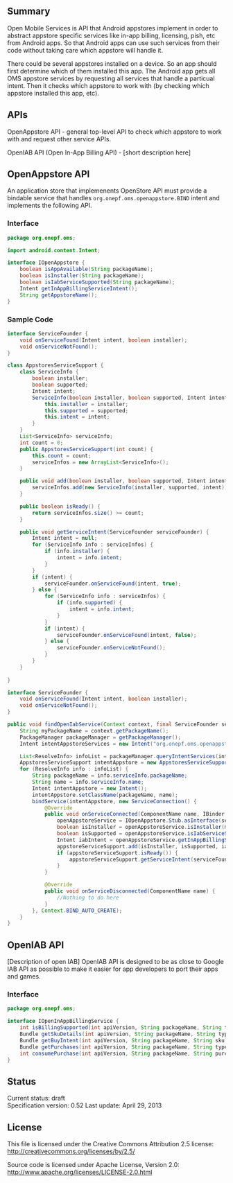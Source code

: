 Summary
-------------

Open Mobile Services is API that Android appstores implement in order to abstract appstore specific services like in-app billing, licensing, pish, etc from Android apps. So that Android apps can use such services from their code without taking care which appstore will handle it.

There could be several appstores installed on a device. So an app should first determine which of them installed this app.
The Android app gets all OMS appstore services by requesting all services that handle a particual intent. Then it checks which appstore to work with (by checking which appstore installed this app, etc). 

APIs
-------------
OpenAppstore API  - general top-level API to check which appstore to work with and request other service APIs.

OpenIAB API (Open In-App Billing API) - [short description here]

OpenAppstore API
-------------
An application store that implemenents OpenStore API must provide a bindable service that handles `org.onepf.oms.openappstore.BIND` intent and implements the following API.

### Interface
```java
package org.onepf.oms;

import android.content.Intent;

interface IOpenAppstore {
    boolean isAppAvailable(String packageName);
    boolean isInstaller(String packageName);
    boolean isIabServiceSupported(String packageName);
    Intent getInAppBillingServiceIntent();
    String getAppstoreName();
}
```

### Sample Code 
```java
interface ServiceFounder {
    void onServiceFound(Intent intent, boolean installer);
    void onServiceNotFound();
}

class AppstoresServiceSupport {
    class ServiceInfo {
        boolean installer;
        boolean supported;
        Intent intent;
        ServiceInfo(boolean installer, boolean supported, Intent intent) {
            this.installer = installer;
            this.supported = supported;
            this.intent = intent;
        }
    }
    List<ServiceInfo> serviceInfo;
    int count = 0;
    public AppstoresServiceSupport(int count) {
        this.count = count;
        serviceInfos = new ArrayList<ServiceInfo>();  
    }

    public void add(boolean installer, boolean supported, Intent intent) {
        serviceInfos.add(new ServiceInfo(installer, supported, intent));
    }

    public boolean isReady() {
        return serviceInfos.size() >= count;
    }

    public void getServiceIntent(ServiceFounder serviceFounder) {
        Intent intent = null;
        for (ServiceInfo info : serviceInfos) {
            if (info.installer) {
                intent = info.intent;    
            }
        }
        if (intent) {
            serviceFounder.onServiceFound(intent, true);
        } else {
            for (ServiceInfo info : serviceInfos) {
                if (info.supported) {
                    intent = info.intent;    
                }
            }
            if (intent) {
                serviceFounder.onServiceFound(intent, false);
            } else {
                serviceFounder.onServiceNotFound();
            }
        }
    }
  
}

interface ServiceFounder {
    void onServiceFound(Intent intent, boolean installer);
    void onServiceNotFound();
}

public void findOpenIabService(Context context, final ServiceFounder serviceFounder) { 
    String myPackageName = context.getPackageName();
    PackageManager packageManager = getPackageManager();
    Intent intentAppstoreServices = new Intent("org.onepf.oms.openappstore.BIND");

    List<ResolveInfo> infoList = packageManager.queryIntentServices(intentAppstores, 0);
    AppstoresServiceSupport intentAppstore = new AppstoresServiceSupport(infoList.size());
    for (ResolveInfo info : infoList) {
        String packageName = info.serviceInfo.packageName;
        String name = info.serviceInfo.name;
        Intent intentAppstore = new Intent();
        intentAppstore.setClassName(packageName, name);
        bindService(intentAppstore, new ServiceConnection() {
            @Override
            public void onServiceConnected(ComponentName name, IBinder service) {
                openAppstoreService = IOpenAppstore.Stub.asInterface(service);
                boolean isInstaller = openAppstoreService.isInstaller(myPackageName);
                boolean isSupported = openAppstoreService.isIabServiceSupported(myPackageName);
                Intent iabIntent = openAppstoreService.getInAppBillingServiceIntent();
                appstoreServiceSupport.add(isInstaller, isSupported, iabIntent);
                if (appstoreServiceSupport.isReady()) {
                    appstoreServiceSupport.getServiceIntent(serviceFounder);
                }
            }

            @Override
            public void onServiceDisconnected(ComponentName name) {
                //Nothing to do here
            }
        }, Context.BIND_AUTO_CREATE);
    }
}
```        


OpenIAB API
-------------

[Description of open IAB]
OpenIAB API is designed to be as close to Google IAB API as possible to make it easier for app developers to port their apps and games.


### Interface
```java
package org.onepf.oms;

interface IOpenInAppBillingService {
    int isBillingSupported(int apiVersion, String packageName, String type);
    Bundle getSkuDetails(int apiVersion, String packageName, String type, in Bundle skusBundle);
    Bundle getBuyIntent(int apiVersion, String packageName, String sku, String type, String developerPayload);
    Bundle getPurchases(int apiVersion, String packageName, String type, String continuationToken);
    int consumePurchase(int apiVersion, String packageName, String purchaseToken);
}
```

Status
-------------
Current status: draft  
Specification version: 0.52
Last update: April 29, 2013  

License
-------------
This file is licensed under the Creative Commons Attribution 2.5 license:  
http://creativecommons.org/licenses/by/2.5/

Source code is licensed under Apache License, Version 2.0:  
http://www.apache.org/licenses/LICENSE-2.0.html


